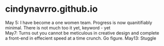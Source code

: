 # cindynavrro.github.io
May 5: I have become a one women team. 
Progress is now quanitifiably minimal. 
There is not much too it yet, keyword - yet
<br>
May7: Turns out you cannot be meticulous in creative design and complete a front-end in effecient speed at a time crunch. Go figure. 
May13: Stuggle

